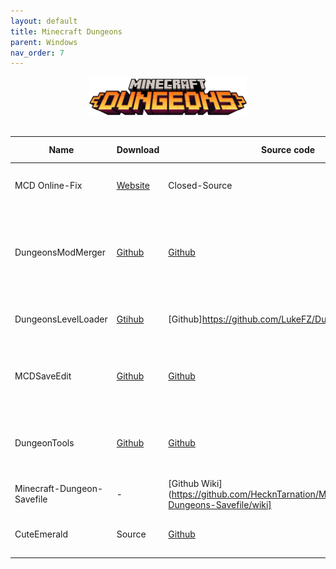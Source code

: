 ```yaml
---
layout: default
title: Minecraft Dungeons
parent: Windows
nav_order: 7
---
```


<div class="center">
  <img src="/assets/images/docs/minecraft-dungeons.png" alt="Minecraft Dungeons" class="center-image">
</div>

<style>
  .center {
    display: flex;
    justify-content: center;
    align-items: center;
    
  }

  .center-image {
    max-width: 50%; /* This will make the image responsive */
    margin: auto;
  }
</style>

<br>

Name | Download | Source code | Is it maintained? | Description
------ | ------ | ------ | ------| ------
MCD Online-Fix | [Website](https://online-fix.me/games/rpg/16413-minecraft-dungeons-po-seti.html) | Closed-Source | Yes | Minecraft Dungeons patch with online-fix
DungeonsModMerger | [Github](https://github.com/LukeFZ/DungeonsModMerger/releases) | [Github](https://github.com/LukeFZ/DungeonsModMerger) | No | Tool to merge Minecraft: Dungeons custom `.levelmod` files into one single .pak file
DungeonsLevelLoader | [Gtihub](https://github.com/LukeFZ/DungeonsLevelLoader/releases) | [Github]https://github.com/LukeFZ/DungeonsLevelLoader | No | A custom level loader for Minecraft: Dungeons
MCDSaveEdit | [Github](https://github.com/CutFlame/MCDSaveEdit/releases) | [Github](https://github.com/CutFlame/MCDSaveEdit) | *Maybe* | Windows application for modifying Minecraft: Dungeons save files
DungeonTools | [Github](https://github.com/HellPie/DungeonTools/releases) | [Github](https://github.com/HellPie/DungeonTools) | No | Libraries and tools to interact with Minecraft: Dungeons save files.
Minecraft-Dungeon-Savefile | - | [Github Wiki](https://github.com/HecknTarnation/Minecraft-Dungeons-Savefile/wiki] | No | Wiki for DungeonTools by HellPie
CuteEmerald | Source | [Github](https://github.com/Mortafix/CuteEmerald) | No | Minecraft: Dungeons AFK farming script
